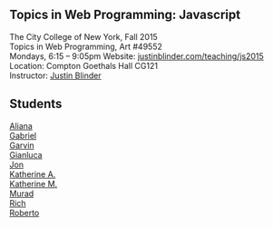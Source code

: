 ## Topics in Web Programming: Javascript
The City College of New York, Fall 2015  
Topics in Web Programming, Art #49552  
Mondays, 6:15 – 9:05pm
Website: [justinblinder.com/teaching/js2015](http://justinblinder.com/teaching/js2015)  
Location: Compton Goethals Hall CG121  
Instructor: [Justin Blinder](http://justinblinder.com/)

## Students

[Aliana](https://github.com/alibrainiac92)  
[Gabriel](https://github.com/galvarez38)  
[Garvin](https://github.com/garvingittens)  
[Gianluca](https://github.com/GianlucaTeti/)  
[Jon](https://github.com/JonathanAD)  
[Katherine A.](https://github.com/avaloskatherine)  
[Katherine M.](https://github.com/kmondragon)  
[Murad](https://github.com/stmalk)  
[Rich](https://github.com/richpriordesign)  
[Roberto](https://github.com/rccabre)  
